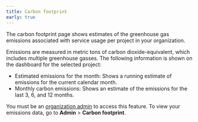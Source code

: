 ```yaml
---
title: Carbon footprint
early: true
---
```


The carbon footprint page shows estimates of the greenhouse gas emissions associated with service usage per project in your organization.

Emissions are measured in metric tons of carbon dioxide-equivalent, which includes
multiple greenhouse gasses. The following information is shown on the dashboard for the
selected project:

- Estimated emissions for the month: Shows a running estimate of emissions for the
  current calendar month.
- Monthly carbon emissions: Shows an estimate of the emissions for the last 3, 6, and
  12 months.

You must be an
[organization admin](/docs/platform/concepts/permissions#organization-roles-and-permissions)
to access this feature.
To view your emissions data, go to **Admin** > **Carbon footprint**.
